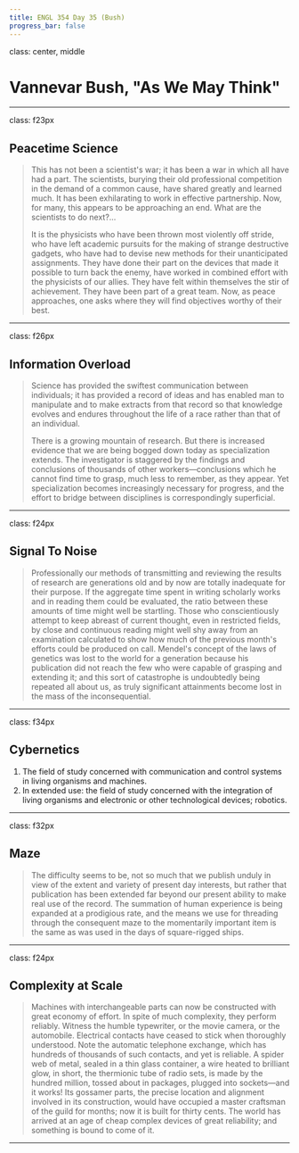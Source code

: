 ```yaml
---
title: ENGL 354 Day 35 (Bush)
progress_bar: false
---
```

class: center, middle

# Vannevar Bush, "As We May Think"

---
class: f23px
## Peacetime Science

> This has not been a scientist's war; it has been a war in which all have had a part. The scientists, burying their old professional competition in the demand of a common cause, have shared greatly and learned much. It has been exhilarating to work in effective partnership. Now, for many, this appears to be approaching an end. What are the scientists to do next?…
>
> It is the physicists who have been thrown most violently off stride, who have left academic pursuits for the making of strange destructive gadgets, who have had to devise new methods for their unanticipated assignments. They have done their part on the devices that made it possible to turn back the enemy, have worked in combined effort with the physicists of our allies. They have felt within themselves the stir of achievement. They have been part of a great team. Now, as peace approaches, one asks where they will find objectives worthy of their best.

---
class: f26px
## Information Overload

> Science has provided the swiftest communication between individuals; it has provided a record of ideas and has enabled man to manipulate and to make extracts from that record so that knowledge evolves and endures throughout the life of a race rather than that of an individual.
>
> There is a growing mountain of research. But there is increased evidence that we are being bogged down today as specialization extends. The investigator is staggered by the findings and conclusions of thousands of other workers—conclusions which he cannot find time to grasp, much less to remember, as they appear. Yet specialization becomes increasingly necessary for progress, and the effort to bridge between disciplines is correspondingly superficial.
---
class: f24px
## Signal To Noise

> Professionally our methods of transmitting and reviewing the results of research are generations old and by now are totally inadequate for their purpose. If the aggregate time spent in writing scholarly works and in reading them could be evaluated, the ratio between these amounts of time might well be startling. Those who conscientiously attempt to keep abreast of current thought, even in restricted fields, by close and continuous reading might well shy away from an examination calculated to show how much of the previous month's efforts could be produced on call. Mendel's concept of the laws of genetics was lost to the world for a generation because his publication did not reach the few who were capable of grasping and extending it; and this sort of catastrophe is undoubtedly being repeated all about us, as truly significant attainments become lost in the mass of the inconsequential.
---
class: f34px
## Cybernetics

1. The field of study concerned with communication and control systems in living organisms and machines.
1. In extended use: the field of study concerned with the integration of living organisms and electronic or other technological devices; robotics.

---
class: f32px
## Maze

> The difficulty seems to be, not so much that we publish unduly in view of the extent and variety of present day interests, but rather that publication has been extended far beyond our present ability to make real use of the record. The summation of human experience is being expanded at a prodigious rate, and the means we use for threading through the consequent maze to the momentarily important item is the same as was used in the days of square-rigged ships.
---
class: f24px
## Complexity at Scale

> Machines with interchangeable parts can now be constructed with great economy of effort. In spite of much complexity, they perform reliably. Witness the humble typewriter, or the movie camera, or the automobile. Electrical contacts have ceased to stick when thoroughly understood. Note the automatic telephone exchange, which has hundreds of thousands of such contacts, and yet is reliable. A spider web of metal, sealed in a thin glass container, a wire heated to brilliant glow, in short, the thermionic tube of radio sets, is made by the hundred million, tossed about in packages, plugged into sockets—and it works! Its gossamer parts, the precise location and alignment involved in its construction, would have occupied a master craftsman of the guild for months; now it is built for thirty cents. The world has arrived at an age of cheap complex devices of great reliability; and something is bound to come of it.
---